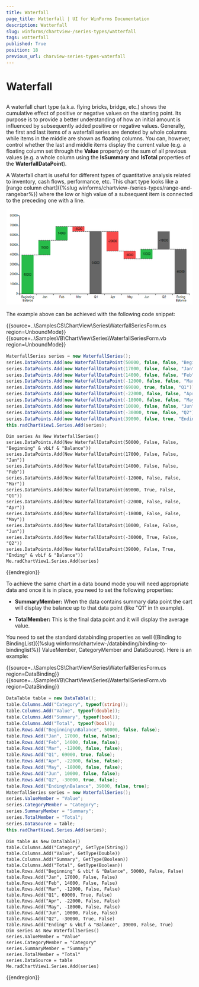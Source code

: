 ```yaml
---
title: Waterfall
page_title: Watterfall | UI for WinForms Documentation
description: Watterfall
slug: winforms/chartview-/series-types/watterfall
tags: watterfall
published: True
position: 18
previous_url: charview-series-types-waterfall
---
```


# Waterfall
 

## 

A waterfall chart type (a.k.a. flying bricks, bridge, etc.) shows the cumulative effect of positive or negative values on the starting point. Its purpose is to provide a better understanding of how an initial amount is influenced by subsequently added positive or negative values. Generally, the first and last items of a waterfall series are denoted by whole columns while items in the middle are shown as floating columns. You can, however, control whether the last and middle items display the current value (e.g. a floating column set through the __Value__ property) or the sum of all previous values (e.g. a whole column using the __IsSummary__ and __IsTotal__ properties of the __WaterfallDataPoint__). 

A Waterfall chart is useful for different types of quantitative analysis related to inventory, cash flows, performance, etc. This chart type looks like a [range column chart]({%slug winforms/chartview-/series-types/range-and-rangebar%}) where the low  or high value of a subsequent item is connected to the preceding one with a line. 

![charview-series-types-waterfall 001](images/charview-series-types-waterfall001.png)

The example above can be achieved with the following code snippet:  

{{source=..\SamplesCS\ChartView\Series\WaterfallSeriesForm.cs region=UnboundMode}} 
{{source=..\SamplesVB\ChartView\Series\WaterfallSeriesForm.vb region=UnboundMode}} 

````C#
WaterfallSeries series = new WaterfallSeries();
series.DataPoints.Add(new WaterfallDataPoint(50000, false, false, "Beginning\nBalance"));
series.DataPoints.Add(new WaterfallDataPoint(17000, false, false, "Jan"));
series.DataPoints.Add(new WaterfallDataPoint(14000, false, false, "Feb"));
series.DataPoints.Add(new WaterfallDataPoint(-12000, false, false, "Mar"));
series.DataPoints.Add(new WaterfallDataPoint(69000, true, false, "Q1"));
series.DataPoints.Add(new WaterfallDataPoint(-22000, false, false, "Apr"));
series.DataPoints.Add(new WaterfallDataPoint(-18000, false, false, "May"));
series.DataPoints.Add(new WaterfallDataPoint(10000, false, false, "Jun"));
series.DataPoints.Add(new WaterfallDataPoint(-30000, true, false, "Q2"));
series.DataPoints.Add(new WaterfallDataPoint(39000, false, true, "Ending\nBalance"));
this.radChartView1.Series.Add(series);

````
````VB.NET
Dim series As New WaterfallSeries()
series.DataPoints.Add(New WaterfallDataPoint(50000, False, False, "Beginning" & vbLf & "Balance"))
series.DataPoints.Add(New WaterfallDataPoint(17000, False, False, "Jan"))
series.DataPoints.Add(New WaterfallDataPoint(14000, False, False, "Feb"))
series.DataPoints.Add(New WaterfallDataPoint(-12000, False, False, "Mar"))
series.DataPoints.Add(New WaterfallDataPoint(69000, True, False, "Q1"))
series.DataPoints.Add(New WaterfallDataPoint(-22000, False, False, "Apr"))
series.DataPoints.Add(New WaterfallDataPoint(-18000, False, False, "May"))
series.DataPoints.Add(New WaterfallDataPoint(10000, False, False, "Jun"))
series.DataPoints.Add(New WaterfallDataPoint(-30000, True, False, "Q2"))
series.DataPoints.Add(New WaterfallDataPoint(39000, False, True, "Ending" & vbLf & "Balance"))
Me.radChartView1.Series.Add(series)

````

{{endregion}} 




To achieve the same chart in a data bound mode you will need appropriate data and once it is in place, you need to set the following properties:
        

* __SummaryMember:__ When the data contains summary data point the cart will display the balance up to that data point (like "Q1" in th example).
            

* __TotalMember:__ This is the final data point and it will display the average value. 
            

You need to set the standard databinding properties as well ([Binding to BindingList]({%slug winforms/chartview-/databinding/binding-to-bindinglist%}) ValueMember, CategoryMember and DataSource). Here is an example: 

{{source=..\SamplesCS\ChartView\Series\WaterfallSeriesForm.cs region=DataBinding}} 
{{source=..\SamplesVB\ChartView\Series\WaterfallSeriesForm.vb region=DataBinding}} 

````C#
DataTable table = new DataTable();
table.Columns.Add("Category", typeof(string));
table.Columns.Add("Value", typeof(double));
table.Columns.Add("Summary", typeof(bool));
table.Columns.Add("Total", typeof(bool));
table.Rows.Add("Beginning\nBalance", 50000, false, false);
table.Rows.Add("Jan", 17000, false, false);
table.Rows.Add("Feb", 14000, false, false);
table.Rows.Add("Mar", -12000, false, false);
table.Rows.Add("Q1", 69000, true, false);
table.Rows.Add("Apr", -22000, false, false);
table.Rows.Add("May", -18000, false, false);
table.Rows.Add("Jun", 10000, false, false);
table.Rows.Add("Q2", -30000, true, false);
table.Rows.Add("Ending\nBalance", 39000, false, true);
WaterfallSeries series = new WaterfallSeries();
series.ValueMember = "Value";
series.CategoryMember = "Category";
series.SummaryMember = "Summary";
series.TotalMember = "Total";
series.DataSource = table;
this.radChartView1.Series.Add(series);

````
````VB.NET
Dim table As New DataTable()
table.Columns.Add("Category", GetType(String))
table.Columns.Add("Value", GetType(Double))
table.Columns.Add("Summary", GetType(Boolean))
table.Columns.Add("Total", GetType(Boolean))
table.Rows.Add("Beginning" & vbLf & "Balance", 50000, False, False)
table.Rows.Add("Jan", 17000, False, False)
table.Rows.Add("Feb", 14000, False, False)
table.Rows.Add("Mar", -12000, False, False)
table.Rows.Add("Q1", 69000, True, False)
table.Rows.Add("Apr", -22000, False, False)
table.Rows.Add("May", -18000, False, False)
table.Rows.Add("Jun", 10000, False, False)
table.Rows.Add("Q2", -30000, True, False)
table.Rows.Add("Ending" & vbLf & "Balance", 39000, False, True)
Dim series As New WaterfallSeries()
series.ValueMember = "Value"
series.CategoryMember = "Category"
series.SummaryMember = "Summary"
series.TotalMember = "Total"
series.DataSource = table
Me.radChartView1.Series.Add(series)

````

{{endregion}} 



